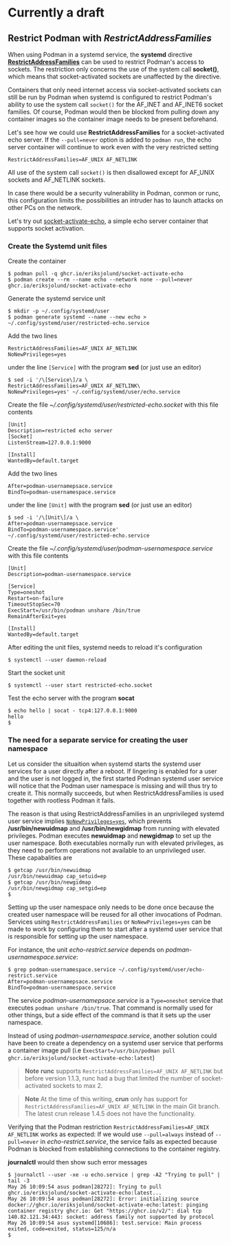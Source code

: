 # Currently a draft
## Restrict Podman with _RestrictAddressFamilies_

When using Podman in a systemd service, the __systemd__ directive
[__RestrictAddressFamilies__](https://www.freedesktop.org/software/systemd/man/systemd.exec.html#RestrictAddressFamilies=)
can be used to restrict Podman's access to sockets. The restriction only concerns the use of the system call __socket()__,
which means that socket-activated sockets are unaffected by the directive.

Containers that only need internet access via socket-activated sockets can still be run by Podman when
systemd is configured to restrict Podman's ability to use the system call `socket()` for the AF_INET and AF_INET6
socket families. Of course, Podman would then be blocked from pulling down any container images so the container
image needs to be present beforehand.

Let's see how we could use __RestrictAddressFamilies__  for a socket-activated echo server.
If the `--pull=never` option is added to `podman run`, the echo server container will continue to work even with
the very restricted setting

```
RestrictAddressFamilies=AF_UNIX AF_NETLINK
```

All use of the system call `socket()` is then disallowed except for AF_UNIX sockets and AF_NETLINK
sockets.

In case there would be a security vulnerability in Podman, conmon or runc, this configuration limits
the possibilities an intruder has to launch attacks on other PCs on the network.

Let's try out [socket-activate-echo](https://github.com/eriksjolund/socket-activate-echo/pkgs/container/socket-activate-echo),
a simple echo server container that supports socket activation.

### Create the Systemd unit files

Create the container

```
$ podman pull -q ghcr.io/eriksjolund/socket-activate-echo
$ podman create --rm --name echo --network none --pull=never ghcr.io/eriksjolund/socket-activate-echo
```

Generate the systemd service unit

```
$ mkdir -p ~/.config/systemd/user
$ podman generate systemd --name --new echo > ~/.config/systemd/user/restricted-echo.service
```

Add the two lines
```
RestrictAddressFamilies=AF_UNIX AF_NETLINK
NoNewPrivileges=yes
```
under the line `[Service]` with the program __sed__ (or just use an editor)

```
$ sed -i '/\[Service\]/a \
RestrictAddressFamilies=AF_UNIX AF_NETLINK\
NoNewPrivileges=yes' ~/.config/systemd/user/echo.service
```

Create the file _~/.config/systemd/user/restricted-echo.socket_ with
this file contents

```
[Unit]
Description=restricted echo server
[Socket]
ListenStream=127.0.0.1:9000

[Install]
WantedBy=default.target
```

Add the two lines
```
After=podman-usernamepsace.service
BindTo=podman-usernamespace.service
```
under the line `[Unit]` with the program __sed__ (or just use an editor)

```
$ sed -i '/\[Unit\]/a \
After=podman-usernamepsace.service
BindTo=podman-usernamespace.service' ~/.config/systemd/user/restricted-echo.service
```

Create the file _~/.config/systemd/user/podman-usernamespace.service_ with this file contents

```
[Unit]
Description=podman-usernamespace.service

[Service]
Type=oneshot
Restart=on-failure
TimeoutStopSec=70
ExecStart=/usr/bin/podman unshare /bin/true
RemainAfterExit=yes

[Install]
WantedBy=default.target
```

After editing the unit files, systemd needs to reload it's configuration

```
$ systemctl --user daemon-reload
```

Start the socket unit

```
$ systemctl --user start restricted-echo.socket
```

Test the echo server with the program __socat__

```
$ echo hello | socat - tcp4:127.0.0.1:9000
hello
$
```

### The need for a separate service for creating the user namespace

Let us consider the situaition when systemd starts the systemd user services for
a user directly after a reboot.  If lingering is enabled for a user and the user is not logged in,
the first started Podman systemd user service will notice that the Podman user namespace is missing
and will thus try to create it. This normally succeeds, but when RestrictAddressFamilies is used
together with rootless Podman it fails.

The reason is that using RestrictAddressFamilies in an unprivileged systemd user service
 implies [`NoNewPrivileges=yes`](https://www.freedesktop.org/software/systemd/man/systemd.exec.html#NoNewPrivileges=),
which prevents __/usr/bin/newuidmap__ and __/usr/bin/newgidmap__ from running with elevated privileges.
Podman executes __newuidmap__ and __newgidmap__  to set up the user namespace. Both executables normally
run with elevated privileges, as they need to perform operations not available to an unprivileged user.
These capabalities are

```
$ getcap /usr/bin/newuidmap
/usr/bin/newuidmap cap_setuid=ep
$ getcap /usr/bin/newgidmap
/usr/bin/newgidmap cap_setgid=ep
$
```

Setting up the user namespace only needs to be done once because the created user namespace will be
reused for all other invocations of Podman. Services using `RestrictAddressFamilies` or `NoNewPrivileges=yes` can
be made to work by configuring them to start after a systemd user service that is responsible for setting
up the user namespace.

For instance, the unit _echo-restrict.service_ depends on _podman-usernamespace.service_:

```
$ grep podman-usernamespace.service ~/.config/systemd/user/echo-restrict.service
After=podman-usernamepsace.service
BindTo=podman-usernamespace.service
```

The service _podman-usernamepsace.service_ is a `Type=oneshot` service that executes `podman unshare /bin/true`. That
command is normally used for other things, but a side effect of the command is that it sets up the user namespace.

Instead of using _podman-usernamespace.service_, another solution could have been to create a dependency on
a systemd user service that performs a container image pull
(i.e `ExecStart=/usr/bin/podman pull ghcr.io/eriksjolund/socket-activate-echo:latest`)

> **Note**
> __runc__ supports `RestrictAddressFamilies=AF_UNIX AF_NETLINK` but before version 1.1.3,
> runc had a bug that limited the number of socket-activated sockets to max 2.

> **Note**
> At the time of this writing, __crun__ only has support for `RestrictAddressFamilies=AF_UNIX AF_NETLINK`
> in the main Git branch. The latest crun release 1.4.5 does not have the functionality.

Verifying that the Podman restriction `RestrictAddressFamilies=AF_UNIX AF_NETLINK` works as expected:
If we would use `--pull=always` instead of `--pull=never` in _echo-restrict.service_, the service fails as
expected because Podman is blocked from establishing connections to the container registry.

__journalctl__ would then show such error messages

```
$ journalctl --user -xe -u echo.service | grep -A2 "Trying to pull" | tail -3
May 26 10:09:54 asus podman[28272]: Trying to pull ghcr.io/eriksjolund/socket-activate-echo:latest...
May 26 10:09:54 asus podman[28272]: Error: initializing source docker://ghcr.io/eriksjolund/socket-activate-echo:latest: pinging container registry ghcr.io: Get "https://ghcr.io/v2/": dial tcp 140.82.121.34:443: socket: address family not supported by protocol
May 26 10:09:54 asus systemd[10686]: test.service: Main process exited, code=exited, status=125/n/a
$
```
